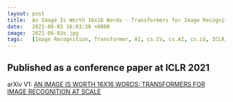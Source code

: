```yaml
---
layout: post
title:  An Image Is Worth 16x16 Words - Transformers for Image Recognition at Scale
date:   2021-06-03 16:03:30 +0800
image:  2021-06-03s.jpg
tags:   [Image Recognition, Transformer, AI, cs.CV, cs.AI, cs.LG, ICLR, arXiv]
---
```

Published as a conference paper at ICLR 2021
---
arXiv V1: [AN IMAGE IS WORTH 16X16 WORDS: TRANSFORMERS FOR IMAGE RECOGNITION AT SCALE](https://arxiv.org/pdf/2010.11929.pdf)